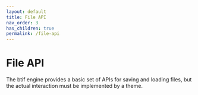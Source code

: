 ```yaml
---
layout: default
title: File API
nav_order: 3
has_children: true
permalink: /file-api
---
```


# File API

The btif engine provides a basic set of APIs for saving and loading files, but the actual interaction must be implemented by a theme.